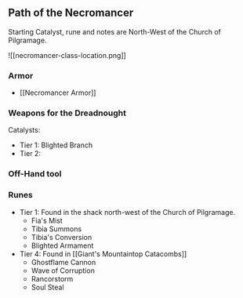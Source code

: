 
## Path of the Necromancer

Starting Catalyst, rune and notes are North-West of the Church of Pilgramage.

![[necromancer-class-location.png]]

### Armor
- [[Necromancer Armor]]

### Weapons for the Dreadnought

Catalysts:

- Tier 1: Blighted Branch
- Tier 2:

### Off-Hand tool

### Runes
- Tier 1: Found in the shack north-west of the Church of Pilgramage.
	- Fia's Mist
	- Tibia Summons
	- Tibia's Conversion
	- Blighted Armament
- Tier 4: Found in [[Giant's Mountaintop Catacombs]]
	- Ghostflame Cannon
	- Wave of Corruption
	- Rancorstorm
	- Soul Steal
